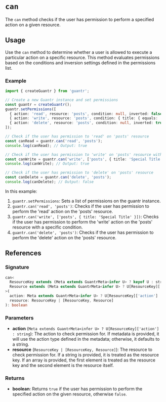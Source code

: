 # `can`

The `can` method checks if the user has permission to perform a specified action on a given resource.

## Usage

Use the `can` method to determine whether a user is allowed to execute a particular action on a specific resource. This method evaluates permissions based on the conditions and inversion settings defined in the permissions list.

### Example

```ts
import { createGuantr } from 'guantr';

// Create a new Guantr instance and set permissions
const guantr = createGuantr();
guantr.setPermissions([
  { action: 'read', resource: 'posts', condition: null, inverted: false },
  { action: 'write', resource: 'posts', condition: { title: { equals: 'Special Title' } }, inverted: false },
  { action: 'delete', resource: 'posts', condition: null, inverted: true }
]);

// Check if the user has permission to 'read' on 'posts' resource
const canRead = guantr.can('read', 'posts');
console.log(canRead); // Output: true

// Check if the user has permission to 'write' on 'posts' resource with a specific condition
const canWrite = guantr.can('write', ['posts', { title: 'Special Title' }]);
console.log(canWrite); // Output: true

// Check if the user has permission to 'delete' on 'posts' resource
const canDelete = guantr.can('delete', 'posts');
console.log(canDelete); // Output: false
```

In this example:

1. `guantr.setPermissions`: Sets a list of permissions on the guantr instance.
2. `guantr.can('read', 'posts')`: Checks if the user has permission to perform the 'read' action on the 'posts' resource.
3. `guantr.can('write', ['posts', { title: 'Special Title' }])`: Checks if the user has permission to perform the 'write' action on the 'posts' resource with a specific condition.
4. `guantr.can('delete', 'posts')`: Checks if the user has permission to perform the 'delete' action on the 'posts' resource.

## References

### Signature

```ts
can<
  ResourceKey extends (Meta extends GuantrMeta<infer U> ? keyof U : string),
  Resource extends (Meta extends GuantrMeta<infer U> ? U[ResourceKey]['model'] : Record<string, unknown>)
>(
  action: Meta extends GuantrMeta<infer U> ? U[ResourceKey]['action'] : string,
  resource: ResourceKey | [ResourceKey, Resource]
): boolean
```

### Parameters

- **action** (`Meta extends GuantrMeta<infer U> ? U[ResourceKey]['action'] : string`): The action to check permission for. If metadata is provided, it will use the action type defined in the metadata; otherwise, it defaults to a string.
- **resource** (`ResourceKey | [ResourceKey, Resource]`): The resource to check permission for. If a string is provided, it is treated as the resource key. If an array is provided, the first element is treated as the resource key and the second element is the resource itself.

### Returns

- **boolean**: Returns `true` if the user has permission to perform the specified action on the given resource, otherwise `false`.
